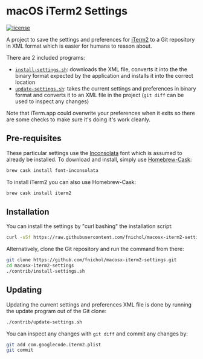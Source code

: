 # macOS iTerm2 Settings

[![license](http://img.shields.io/badge/license-MIT-blue.svg)](https://github.com/fnichol/macosx-iterm2-settings/blob/master/LICENSE-MIT)

A project to save the settings and preferences for [iTerm2](https://www.iterm2.com/) to a Git repository in XML format which is easier for humans to reason about.

There are 2 included programs:

* [`install-settings.sh`](contrib/install-settings.sh): downloads the XML file, converts it into the the binary format expected by the application and installs it into the correct location
* [`update-settings.sh`](contrib/update-settings.sh): takes the current settings and preferences in binary format and converts it to an XML file in the project (`git diff` can be used to inspect any changes)

Note that iTerm.app could overwrite your preferences when it exits so there are some checks to make sure it's doing it's work cleanly.

## Pre-requisites

These particular settings use the [Inconsolata](http://levien.com/type/myfonts/inconsolata.html) font which is assumed to already be installed. To download and install, simply use [Homebrew-Cask](https://github.com/caskroom/homebrew-cask):

```sh
brew cask install font-inconsolata
```

To install iTerm2 you can also use Homebrew-Cask:

```sh
brew cask install iterm2
```

## Installation

You can install the settings by "curl bashing" the installation script:

```sh
curl -sSf https://raw.githubusercontent.com/fnichol/macosx-iterm2-settings/master/contrib/install-settings.sh | sh
```

Alternatively, clone the Git repository and run the command from there:

```sh
git clone https://github.com/fnichol/macosx-iterm2-settings.git
cd macosx-iterm2-settings
./contrib/install-settings.sh
```

## Updating

Updating the current settings and preferences XML file is done by running the update program out of the Git clone:

```sh
./contrib/update-settings.sh
```

You can inspect any changes with `git diff` and commit any changes by:

```sh
git add com.googlecode.iterm2.plist
git commit
```
